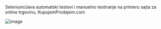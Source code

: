 Selenium/Java automatski testovi i manuelno testiranje na primeru sajta za online trgovinu, KupujemProdajem.com

![image](https://github.com/user-attachments/assets/a4d3b9cd-e0fd-4eff-b546-30b6509cc667)
